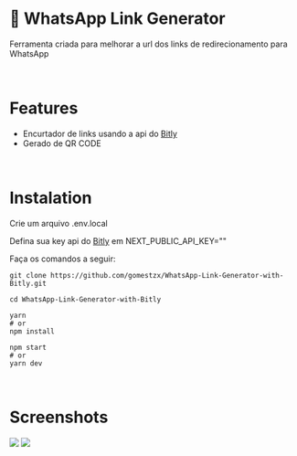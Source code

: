 # 🔗 WhatsApp Link Generator 

Ferramenta criada para melhorar a url dos links de redirecionamento para WhatsApp

<br />

# Features

- Encurtador de links usando a api do [Bitly](https://bitly.com)
- Gerado de QR CODE

<br />

# Instalation

Crie um arquivo .env.local

Defina sua key api do [Bitly](https://bitly.com) em NEXT_PUBLIC_API_KEY=""

Faça os comandos a seguir:

```
git clone https://github.com/gomestzx/WhatsApp-Link-Generator-with-Bitly.git

cd WhatsApp-Link-Generator-with-Bitly

yarn 
# or
npm install

npm start
# or
yarn dev
```
<br />

# Screenshots

<img src="https://whatslinks.vercel.app/preview-generator.png" />
<img src="https://whatslinks.vercel.app/preview-link.png" />
